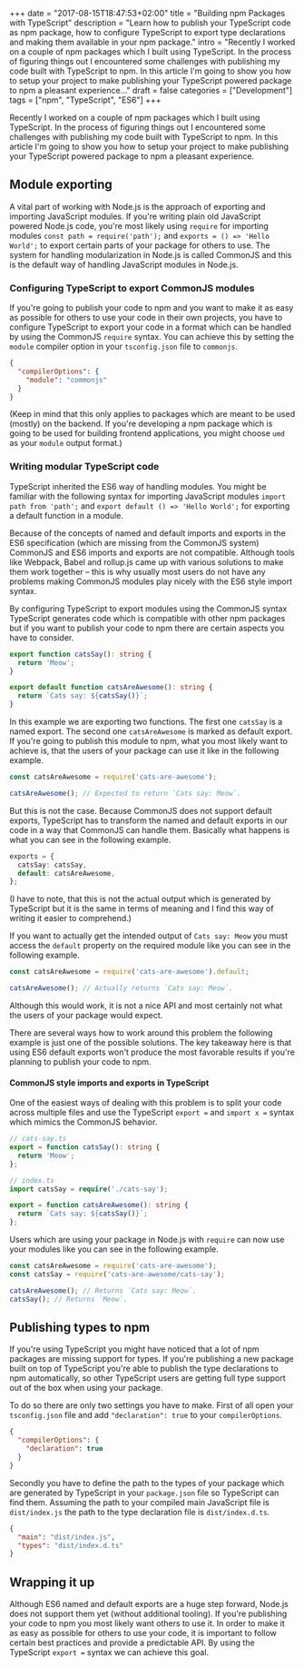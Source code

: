 +++
date = "2017-08-15T18:47:53+02:00"
title = "Building npm Packages with TypeScript"
description = "Learn how to publish your TypeScript code as npm package, how to configure TypeScript to export type declarations and making them available in your npm package."
intro = "Recently I worked on a couple of npm packages which I built using TypeScript. In the process of figuring things out I encountered some challenges with publishing my code built with TypeScript to npm. In this article I'm going to show you how to setup your project to make publishing your TypeScript powered package to npm a pleasant experience..."
draft = false
categories = ["Development"]
tags = ["npm", "TypeScript", "ES6"]
+++

Recently I worked on a couple of npm packages which I built using TypeScript. In the process of figuring things out I encountered some challenges with publishing my code built with TypeScript to npm. In this article I'm going to show you how to setup your project to make publishing your TypeScript powered package to npm a pleasant experience.

## Module exporting
A vital part of working with Node.js is the approach of exporting and importing JavaScript modules. If you're writing plain old JavaScript powered Node.js code, you're most likely using `require` for importing modules `const path = require('path');` and `exports = () => 'Hello World';` to export certain parts of your package for others to use. The system for handling modularization in Node.js is called CommonJS and this is the default way of handling JavaScript modules in Node.js.

### Configuring TypeScript to export CommonJS modules
If you're going to publish your code to npm and you want to make it as easy as possible for others to use your code in their own projects, you have to configure TypeScript to export your code in a format which can be handled by using the CommonJS `require` syntax. You can achieve this by setting the `module` compiler option in your `tsconfig.json` file to `commonjs`.

```json
{
  "compilerOptions": {
    "module": "commonjs"
  }
}
```

(Keep in mind that this only applies to packages which are meant to be used (mostly) on the backend. If you're developing a npm package which is going to be used for building frontend applications, you might choose `umd` as your `module` output format.)

### Writing modular TypeScript code
TypeScript inherited the ES6 way of handling modules. You might be familiar with the following syntax for importing JavaScript modules `import path from 'path';` and `export default () => 'Hello World';` for exporting a default function in a module.

Because of the concepts of named and default imports and exports in the ES6 specification (which are missing from the CommonJS system) CommonJS and ES6 imports and exports are not compatible. Although tools like Webpack, Babel and rollup.js came up with various solutions to make them work together – this is why usually most users do not have any problems making CommonJS modules play nicely with the ES6 style import syntax.

By configuring TypeScript to export modules using the CommonJS syntax TypeScript generates code which is compatible with other npm packages but if you want to publish your code to npm there are certain aspects you have to consider.

```ts
export function catsSay(): string {
  return 'Meow';
}

export default function catsAreAwesome(): string {
  return `Cats say: ${catsSay()}`;
}
```

In this example we are exporting two functions. The first one `catsSay` is a named export. The second one `catsAreAwesome` is marked as default export. If you're going to publish this module to npm, what you most likely want to achieve is, that the users of your package can use it like in the following example.

```ts
const catsAreAwesome = require('cats-are-awesome');

catsAreAwesome(); // Expected to return `Cats say: Meow`.
```

But this is not the case. Because CommonJS does not support default exports, TypeScript has to transform the named and default exports in our code in a way that CommonJS can handle them. Basically what happens is what you can see in the following example.

```ts
exports = {
  catsSay: catsSay,
  default: catsAreAwesome,
};
```

(I have to note, that this is not the actual output which is generated by TypeScript but it is the same in terms of meaning and I find this way of writing it easier to comprehend.)

If you want to actually get the intended output of `Cats say: Meow` you must access the `default` property on the required module like you can see in the following example.

```ts
const catsAreAwesome = require('cats-are-awesome').default;

catsAreAwesome(); // Actually returns `Cats say: Meow`.
```

Although this would work, it is not a nice API and most certainly not what the users of your package would expect.

There are several ways how to work around this problem the following example is just one of the possible solutions. The key takeaway here is that using ES6 default exports won't produce the most favorable results if you're planning to publish your code to npm.

#### CommonJS style imports and exports in TypeScript
One of the easiest ways of dealing with this problem is to split your code across multiple files and use the TypeScript `export =` and `import x =` syntax which mimics the CommonJS behavior.

```ts
// cats-say.ts
export = function catsSay(): string {
  return 'Meow';
};
```

```ts
// index.ts
import catsSay = require('./cats-say');

export = function catsAreAwesome(): string {
  return `Cats say: ${catsSay()}`;
};
```

Users which are using your package in Node.js with `require` can now use your modules like you can see in the following example.

```ts
const catsAreAwesome = require('cats-are-awesome');
const catsSay = require('cats-are-awesome/cats-say');

catsAreAwesome(); // Returns `Cats say: Meow`.
catsSay(); // Returns `Meow`.
```

## Publishing types to npm
If you're using TypeScript you might have noticed that a lot of npm packages are missing support for types. If you're publishing a new package built on top of TypeScript you're able to publish the type declarations to npm automatically, so other TypeScript users are getting full type support out of the box when using your package.

To do so there are only two settings you have to make. First of all open your `tsconfig.json` file and add `"declaration": true` to your `compilerOptions`.

```json
{
  "compilerOptions": {
    "declaration": true
  }
}
```

Secondly you have to define the path to the types of your package which are generated by TypeScript in your `package.json` file so TypeScript can find them. Assuming the path to your compiled main JavaScript file is `dist/index.js` the path to the type declaration file is `dist/index.d.ts`.

```json
{
  "main": "dist/index.js",
  "types": "dist/index.d.ts"
}
```

## Wrapping it up
Although ES6 named and default exports are a huge step forward, Node.js does not support them yet (without additional tooling). If you're publishing your code to npm you most likely want others to use it. In order to make it as easy as possible for others to use your code, it is important to follow certain best practices and provide a predictable API. By using the TypeScript `export =` syntax we can achieve this goal.
